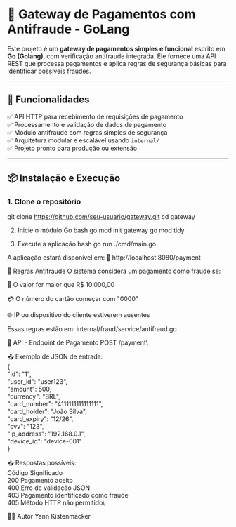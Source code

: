 # 🧾 Gateway de Pagamentos com Antifraude - GoLang

Este projeto é um **gateway de pagamentos simples e funcional** escrito em **Go (Golang)**, com verificação antifraude integrada. Ele fornece uma API REST que processa pagamentos e aplica regras de segurança básicas para identificar possíveis fraudes.

---

## 🚀 Funcionalidades

✅ API HTTP para recebimento de requisições de pagamento  
✅ Processamento e validação de dados de pagamento  
✅ Módulo antifraude com regras simples de segurança  
✅ Arquitetura modular e escalável usando `internal/`  
✅ Projeto pronto para produção ou extensão

---

## 📦 Instalação e Execução

### 1. Clone o repositório


git clone https://github.com/seu-usuario/gateway.git
cd gateway

2. Inicie o módulo Go
bash
go mod init gateway
go mod tidy

3. Execute a aplicação
bash
go run ./cmd/main.go

A aplicação estará disponível em:
📍 http://localhost:8080/payment

🔐 Regras Antifraude
O sistema considera um pagamento como fraude se:

💸 O valor for maior que R$ 10.000,00

💳 O número do cartão começar com "0000"

🌐 IP ou dispositivo do cliente estiverem ausentes

Essas regras estão em:
internal/fraud/service/antifraud.go

📡 API - Endpoint de Pagamento
POST /payment\

📤 Exemplo de JSON de entrada:\
{\
  "id": "1",\
  "user_id": "user123",\
  "amount": 500,\
  "currency": "BRL",\
  "card_number": "4111111111111111",\
  "card_holder": "João Silva",\
  "card_expiry": "12/26",\
  "cvv": "123",\
  "ip_address": "192.168.0.1",\
  "device_id": "device-001"\
}

📥 Respostas possíveis:\
Código	Significado\
200	Pagamento aceito\
400	Erro de validação JSON\
403	Pagamento identificado como fraude\
405	Método HTTP não permitido\


👨‍💻 Autor
Yann Kistenmacker
